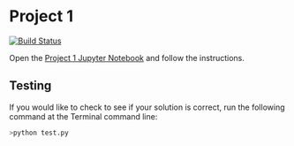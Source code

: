 # Project 1

[![Build Status](https://travis-ci.com/PGE383-HPC/project1.svg?token=SnMGq692xXXqxzyE6QSj&branch=master)](https://travis-ci.com/PGE383-HPC/project1)

Open the [Project 1 Jupyter Notebook](project1.ipynb) and follow the instructions.

## Testing

If you would like to check to see if your solution is correct, run the following command at the Terminal command line:

```bash
>python test.py
```
